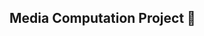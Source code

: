 <!DOCTYPE html>
<html>
<head>
</head>
<body>

<h2>Media Computation Project 📝</h2>

</body>
</html>
